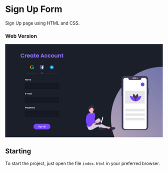 # Sign Up Form

Sign Up page using HTML and CSS.<br/>

### Web Version
<img src="final.png" alt="Web Version"/>

## Starting

To start the project, just open the file `index.html` in your preferred browser.
